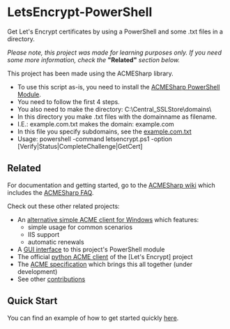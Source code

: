 # LetsEncrypt-PowerShell
Get Let's Encrypt certificates by using a PowerShell and some .txt files in a directory.

*Please note, this project was made for learning purposes only.*
*If you need some more information, check the* **"Related"** *section below.*

This project has been made using the ACMESharp library.

* To use this script as-is, you need to install the [ACMESharp PowerShell Module](https://github.com/ebekker/ACMESharp/wiki/Quick-Start).
 * You need to follow the first 4 steps.
* You also need to make the directory: C:\Central_SSLStore\domains\
 * In this directory you make .txt files with the domainname as filename.
 * I.E.:  example.com.txt makes the domain: example.com
 * In this file you specify subdomains, see the [example.com.txt](https://github.com/MaddestScience/LetsEncrypt-PowerShell/blob/master/Central_SSLStore/domains/example.com.txt)
* Usage: powershell -command letsencrypt.ps1 -option [Verify|Status|CompleteChallenge|GetCert]

## Related

For documentation and getting started, go to the [ACMESharp wiki](https://github.com/ebekker/ACMESharp/wiki) which includes the [ACMESharp FAQ](https://github.com/ebekker/ACMESharp/wiki/FAQ).


Check out these other related projects:

* An [alternative simple ACME client for Windows](https://github.com/Lone-Coder/letsencrypt-win-simple) which features:
  * simple usage for common scenarios
  * IIS support
  * automatic renewals
* A [GUI interface](https://github.com/webprofusion/Certify) to this project's PowerShell module
* The official [python ACME client](https://github.com/letsencrypt/letsencrypt) of the [Let's Encrypt] project
* The [ACME specification](https://github.com/ietf-wg-acme/acme) which brings this all together (under development)
* See other [contributions](https://github.com/ebekker/ACMESharp/wiki/Contributions)


## Quick Start

You can find an example of how to get started quickly [here](https://github.com/ebekker/ACMESharp/wiki/Quick-Start).



